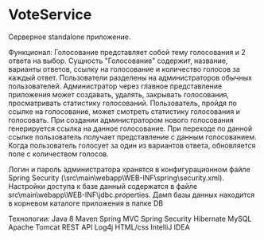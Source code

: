 # VoteService

Cерверное standalone приложение.

Функционал:
Голосование представляет собой тему голосования и 2 ответа на выбор. Сущность "Голосование" содержит, название, варианты ответов, ссылку на голосование и количество голосов за каждый ответ.
Пользователи разделены на администраторов обычных пользователей. Администратор через главное представление приложения может создавать, удалять, закрывать голосования, просматривать статистику голосований. Пользователь, пройдя по ссылке на голосование, может смотреть статистику голосования и голосовать.
При создании администратором нового голосования генерируется ссылка на данное голосование. При переходе по данной ссылке пользователь получает представление с данным голосованием. Когда пользователь голосует за один из вариантов ответа, обновляется поле с количеством голосов.

Логин и пароль администратора хранятся в конфигурационном файле Spring Security (\src\main\webapp\WEB-INF\spring\security.xml).
Настройки доступа к базе данный содержатся в файле src\main\webapp\WEB-INF\jdbc.properties.
Дамп базы данных находится в корневом каталоге приложения в папке DB

Технологии:
Java 8
Maven
Spring MVC
Spring Security
Hibernate
MySQL
Apache Tomcat
REST API
Log4j
HTML/css
IntelliJ IDEA
